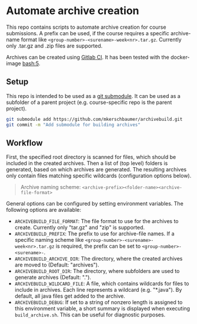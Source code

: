 # Automate archive creation

This repo contains scripts to automate archive creation for course submissions.
A prefix can be used, if the course requires a specific archive-name format
like `<group-number>-<surename>-week<nr>.tar.gz`. Currently only .tar.gz and
.zip files are supported.

Archives can be created using [Gitlab CI](https://docs.gitlab.com/ee/ci/). It
has been tested with the docker-image [bash:5](https://hub.docker.com/_/bash).

## Setup

This repo is intended to be used as a
[git submodule](https://git-scm.com/book/en/v2/Git-Tools-Submodules). It can be
used as a subfolder of a parent project (e.g. course-specific repo is the parent
project).

```bash
git submodule add https://github.com/mkerschbaumer/archivebuild.git
git commit -m "Add submodule for building archives"
```

## Workflow

First, the specified root directory is scanned for files, which should be
included in the created archives. Then a list of (top level) folders is
generated, based on which archives are generated. The resulting archives only
contain files matching specific wildcards (configuration options below).

> Archive naming scheme: `<archive-prefix><folder-name><archive-file-format>`

General options can be configured by setting environment variables. The
following options are available:

+ `ARCHIVEBUILD_FILE_FORMAT`: The file format to use for the archives to
    create. Currently only "tar.gz" and "zip" is supported.
+ `ARCHIVEBUILD_PREFIX`: The prefix to use for archive-file names. If a
    specific naming scheme like `<group-number>-<surename>-week<nr>.tar.gz` is
    required, the prefix can be set to `<group-number>-<surename>-`. 
+ `ARCHIVEBUILD_ARCHIVE_DIR`: The directory, where the created archives are
    moved to (Default: "archives").
+ `ARCHIVEBUILD_ROOT_DIR`: The directory, where subfolders are used to generate
    archives (Default: ".").
+ `ARCHIVEBUILD_WILDCARD_FILE`: A file, which contains wildcards for files to
    include in archives. Each line represents a wildcard (e.g. "*.java"). By
    default, all java files get added to the archive.
+ `ARCHIVEBUILD_DEBUG`: If set to a string of nonzero length is assigned to
    this environment variable, a short summary is displayed when executing
    `build_archive.sh`. This can be useful for diagnostic purposes.

